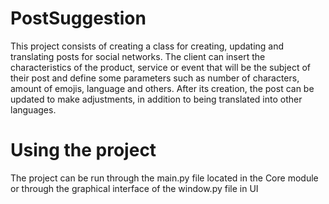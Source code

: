 # PostSuggestion

This project consists of creating a class for creating, updating and translating posts for social networks. The client can insert the characteristics of the product, service or event that will be the subject of their post and define some parameters such as number of characters, amount of emojis, language and others. After its creation, the post can be updated to make adjustments, in addition to being translated into other languages.

# Using the project

The project can be run through the main.py file located in the Core module or through the graphical interface of the window.py file in UI
